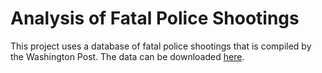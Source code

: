 # Analysis of Fatal Police Shootings
This project uses a database of fatal police shootings that is compiled by the Washington Post.
The data can be downloaded [here](https://raw.githubusercontent.com/washingtonpost/data-police-shootings/master/fatal-police-shootings-data.csv).
